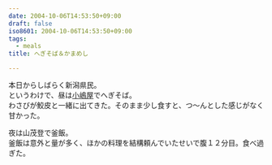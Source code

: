```yaml
---
date: 2004-10-06T14:53:50+09:00
draft: false
iso8601: 2004-10-06T14:53:50+09:00
tags:
  - meals
title: へぎそば＆かまめし

---
```


<div class="entry-body">
  <p>本日からしばらく新潟県民。<br />
    というわけで、昼は<a href="http://www.kojimaya.co.jp">小嶋屋</a>でへぎそば。<br />
    わさびが鮫皮と一緒に出てきた。そのまま少し食すと、つ〜んとした感じがなく甘かった。</p>

  <p>夜は山茂登で釜飯。<br />
    釜飯は意外と量が多く、ほかの料理を結構頼んでいたせいで腹１２分目。食べ過ぎた。</p>
</div>

